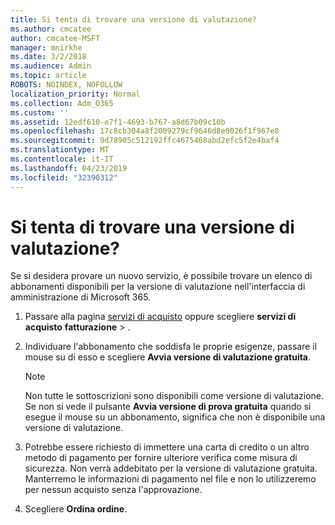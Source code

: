 ```yaml
---
title: Si tenta di trovare una versione di valutazione?
ms.author: cmcatee
author: cmcatee-MSFT
manager: mnirkhe
ms.date: 3/2/2018
ms.audience: Admin
ms.topic: article
ROBOTS: NOINDEX, NOFOLLOW
localization_priority: Normal
ms.collection: Adm_O365
ms.custom: ''
ms.assetid: 12edf610-e7f1-4693-b767-a8d67b09c10b
ms.openlocfilehash: 17c8cb304a8f2009279cf9646d8e0026f1f967e8
ms.sourcegitcommit: 9d78905c512192ffc4675468abd2efc5f2e4baf4
ms.translationtype: MT
ms.contentlocale: it-IT
ms.lasthandoff: 04/23/2019
ms.locfileid: "32390312"
---
```

# <a name="trying-to-find-a-trial"></a>Si tenta di trovare una versione di valutazione?

Se si desidera provare un nuovo servizio, è possibile trovare un elenco di abbonamenti disponibili per la versione di valutazione nell'interfaccia di amministrazione di Microsoft 365.
  
1. Passare alla pagina [servizi di acquisto](https://go.microsoft.com/fwlink/p/?linkid=868433) oppure scegliere **servizi di acquisto** **fatturazione** \> .
    
2. Individuare l'abbonamento che soddisfa le proprie esigenze, passare il mouse su di esso e scegliere **Avvia versione di valutazione gratuita**.
    
    > [!NOTE]
    > Non tutte le sottoscrizioni sono disponibili come versione di valutazione. Se non si vede il pulsante **Avvia versione di prova gratuita** quando si esegue il mouse su un abbonamento, significa che non è disponibile una versione di valutazione. 
  
3. Potrebbe essere richiesto di immettere una carta di credito o un altro metodo di pagamento per fornire ulteriore verifica come misura di sicurezza. Non verrà addebitato per la versione di valutazione gratuita. Manterremo le informazioni di pagamento nel file e non lo utilizzeremo per nessun acquisto senza l'approvazione.
    
4. Scegliere **Ordina ordine**.
    

